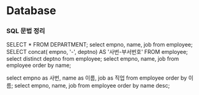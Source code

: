 # Database


### SQL 문법 정리

SELECT * FROM  DEPARTMENT;
select empno, name, job from employee;
SELECT concat( empno, '-', deptno) AS '사번-부서번호' 
FROM employee;
select distinct deptno from employee;
select empno, name, job from employee order by name;

select empno as 사번, name as 이름, job as 직업 from employee order by 이름;
select empno, name, job from employee order by name desc;
